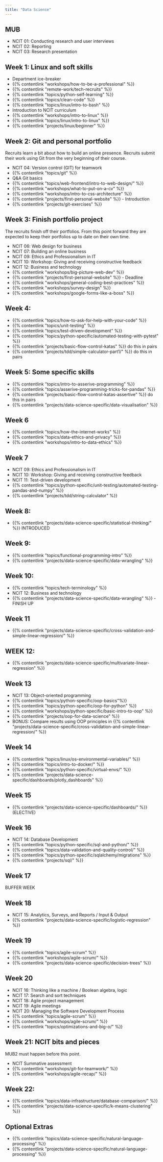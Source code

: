 ```yaml
---
title: "Data Science"
---
```


## MUB

- NCIT 01: Conducting research and user interviews
- NCIT 02: Reporting
- NCIT 03: Research presentation

## Week 1: Linux and soft skills

  - Department ice-breaker
  - {{% contentlink "workshops/how-to-be-a-professional" %}}
  - {{% contentlink "remote-work/tech-recruits" %}}
  - {{% contentlink "topics/python-self-learning" %}}
  - {{% contentlink "topics/clean-code" %}}
  - {{% contentlink "topics/linux/intro-to-bash" %}}
  - Introduction to NCIT curriculum
  - {{% contentlink "workshops/intro-to-linux" %}}
  - {{% contentlink "topics/linux/intro-to-linux" %}}
  - {{% contentlink "projects/linux/beginner" %}}
  

## Week 2: Git and personal portfolio

Recruits learn a bit about how to build an online presence. Recruits submit their work using Git from the very beginning of their course.

  - NCIT 04: Version control (GIT) for teamwork
  - {{% contentlink "topics/git" %}}
  - Q&A Git basics
  - {{% contentlink "topics/web-frontend/intro-to-web-design/" %}}
  - {{% contentlink "workshops/what-to-put-on-a-cv" %}}
  - {{% contentlink "workshops/intro-to-css-architecture" %}}
  - {{% contentlink "projects/first-personal-website" %}} - Introduction
  - {{% contentlink "projects/git-exercises" %}}
  
## Week 3: Finish portfolio project

The recruits finish off their portfolios. From this point forward they are expected to keep their portfolios up to date on their own time.

  - NCIT 06: Web design for business
  - NCIT 07: Building an online business
  - NCIT 09: Ethics and Professionalism in IT
  - NCIT 10: Workshop: Giving and receiving constructive feedback
  - NCIT 12: Business and technology
  - {{% contentlink "workshops/big-picture-web-dev" %}}
  - {{% contentlink "projects/first-personal-website" %}} - Deadline
  - {{% contentlink "workshops/general-coding-best-practices" %}}
  - {{% contentlink "workshops/survey-design" %}}
  - {{% contentlink "workshops/google-forms-like-a-boss" %}}

## Week 4:

  - {{% contentlink "topics/how-to-ask-for-help-with-your-code" %}}
  - {{% contentlink "topics/unit-testing" %}}
  - {{% contentlink "topics/test-driven-development" %}}
  - {{% contentlink "topics/python-specific/automated-testing-with-pytest" %}}
  - {{% contentlink "projects/basic-flow-control-katas" %}} do this in pairs
  - {{% contentlink "projects/tdd/simple-calculator-part1/" %}} do this in pairs

## Week 5: Some specific skills

  - {{% contentlink "topics/intro-to-asserive-programming" %}}
  - {{% contentlink "topics/asserive-programming-tricks-for-pandas" %}}
  - {{% contentlink "projects/basic-flow-control-katas-assertive" %}} do this in pairs
  - {{% contentlink "projects/data-science-specific/data-visualisation" %}}

## Week 6

  - {{% contentlink "topics/how-the-internet-works" %}}
  - {{% contentlink "topics/data-ethics-and-privacy" %}}
  - {{% contentlink "workshops/intro-to-data-ethics" %}}

## Week 7

  - NCIT 09: Ethics and Professionalism in IT
  - NCIT 10: Workshop: Giving and receiving constructive feedback
  - NCIT 11: Test-driven development
  - {{% contentlink "topics/python-specific/unit-testing/automated-testing-pandas-and-numpy" %}}
  - {{% contentlink "projects/tdd/string-calculator" %}}

## Week 8:

  - {{% contentlink "projects/data-science-specific/statistical-thinking/" %}} INTRODUCED

## Week 9:

  - {{% contentlink "topics/functional-programming-intro" %}}
  - {{% contentlink "projects/data-science-specific/data-wrangling" %}}

## Week 10:

  - {{% contentlink "topics/tech-terminology" %}}
  - NCIT 12: Business and technology
- {{% contentlink "projects/data-science-specific/data-wrangling" %}} - FINISH UP


## Week 11

  - {{% contentlink "projects/data-science-specific/cross-validation-and-simple-linear-regression/" %}}

## WEEK 12:

  - {{% contentlink "projects/data-science-specific/multivariate-linear-regression" %}}

## Week 13

  - NCIT 13: Object-oriented programming
  - {{% contentlink "topics/python-specific/oop-basics"%}}
  - {{% contentlink "topics/python-specific/oop-for-python" %}}
  - {{% contentlink "workshops/python-specific/basic-intro-to-oop" %}}
  - {{% contentlink "projects/oop-for-data-science" %}}
  - BONUS: Compare results using OOP principles in {{% contentlink "projects/data-science-specific/cross-validation-and-simple-linear-regression/" %}}


## Week 14

  - {{% contentlink "topics/linux/os-environmental-variables/" %}}
  - {{% contentlink "topics/intro-to-docker/" %}}
  - {{% contentlink "topics/python-specific/virtual-envs/" %}}
  - {{% contentlink "projects/data-science-specific/dashboards/plotly_dashboards" %}} 
  
## Week 15

  - {{% contentlink "projects/data-science-specific/dashboards/" %}} (ELECTIVE)

## Week 16

  - NCIT 14: Database Development
  - {{% contentlink "topics/python-specific/sql-and-python/" %}}
  - {{% contentlink "topics/data-validation-and-quality-control/" %}}
  - {{% contentlink "topics/python-specific/sqlalchemy/migrations" %}}
  - {{% contentlink "projects/sql/" %}}

## Week 17

BUFFER WEEK

## Week 18

  - NCIT 15: Analytics, Surveys, and Reports / Input & Output
  - {{% contentlink "projects/data-science-specific/logistic-regression" %}}

## Week 19

  - {{% contentlink "topics/agile-scrum" %}}
  - {{% contentlink "workshops/agile-scrum/" %}}
  - {{% contentlink "projects/data-science-specific/decision-trees" %}}

## Week 20

  - NCIT 16: Thinking like a machine / Boolean algebra, logic
  - NCIT 17: Search and sort techniques
  - NCIT 18: Agile project management
  - NCIT 19: Agile meetings
  - NCIT 20: Managing the Software Development Process
  - {{% contentlink "topics/agile-scrum" %}}
  - {{% contentlink "workshops/agile-scrum/" %}}
  - {{% contentlink "topics/optimizations-and-big-o/" %}}
  

## Week 21: NCIT bits and pieces

  MUB2 must happen before this point.
  - NCIT Summative assessment
  - {{% contentlink "workshops/git-for-teamwork/" %}}
  - {{% contentlink "workshops/agile-recap/" %}}

## Week 22:

  - {{% contentlink "topics/data-infrastructure/database-comparison/" %}}
  - {{% contentlink "projects/data-science-specific/k-means-clustering" %}}

## Optional Extras

  - {{% contentlink "topics/data-science-specific/natural-language-processing" %}}
  - {{% contentlink "projects/data-science-specific/natural-language-processing" %}}